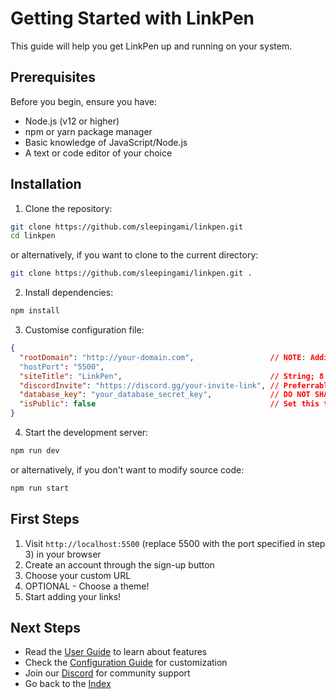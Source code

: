 # Getting Started with LinkPen

This guide will help you get LinkPen up and running on your system.

## Prerequisites

Before you begin, ensure you have:
- Node.js (v12 or higher)
- npm or yarn package manager
- Basic knowledge of JavaScript/Node.js
- A text or code editor of your choice

## Installation

1. Clone the repository:
```bash
git clone https://github.com/sleepingami/linkpen.git
cd linkpen
```

or alternatively, if you want to clone to the current directory:
```bash
git clone https://github.com/sleepingami/linkpen.git .
```

2. Install dependencies:
```bash
npm install
```

3. Customise configuration file:
```json
{
  "rootDomain": "http://your-domain.com",                 // NOTE: Adding http:// is mandatory. HTTPS is recommended!
  "hostPort": "5500",
  "siteTitle": "LinkPen",                                 // String; 8 characters or less
  "discordInvite": "https://discord.gg/your-invite-link", // Preferrably a permanent link
  "database_key": "your_database_secret_key",             // DO NOT SHARE THIS KEY WITH ANYONE!
  "isPublic": false                                       // Set this to true if you want to allow anyone to use your instance
}
```

4. Start the development server:
```bash
npm run dev
```

or alternatively, if you don't want to modify source code:
```bash
npm run start
```

## First Steps

1. Visit `http://localhost:5500` (replace 5500 with the port specified in step 3) in your browser
2. Create an account through the sign-up button
3. Choose your custom URL
4. OPTIONAL - Choose a theme!
5. Start adding your links!

## Next Steps

- Read the [User Guide](./user-guide.md) to learn about features
- Check the [Configuration Guide](./configuration.md) for customization
- Join our [Discord](https://discord.gg/pbV2eFEHBt) for community support
- Go back to the [Index](./index.md)
